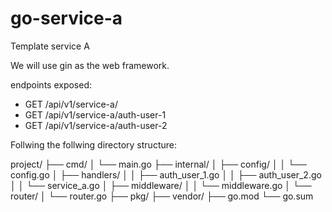 # go-service-a

Template service A

We will use gin as the web framework.

endpoints exposed:
- GET /api/v1/service-a/
- GET /api/v1/service-a/auth-user-1
- GET /api/v1/service-a/auth-user-2

Follwing the follwing directory structure:

project/
├── cmd/
│   └── main.go
├── internal/
│   ├── config/
│   │   └── config.go
│   ├── handlers/
│   │   ├── auth_user_1.go
│   │   ├── auth_user_2.go
│   │   └── service_a.go
│   ├── middleware/
│   │   └── middleware.go
│   └── router/
│       └── router.go
├── pkg/
├── vendor/
├── go.mod
└── go.sum
